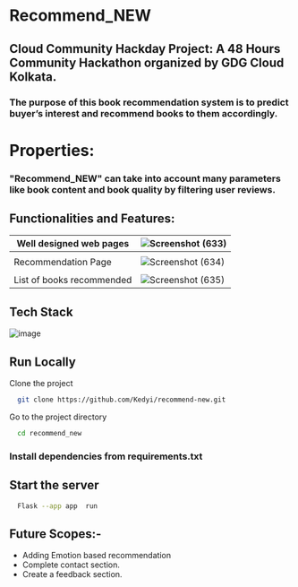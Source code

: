 # Recommend_NEW
##  Cloud Community Hackday Project: A 48 Hours Community Hackathon organized by GDG Cloud Kolkata.
### The purpose of this book recommendation system is to predict buyer’s interest and recommend books to them accordingly. 

# Properties:
### "Recommend_NEW" can take into account many parameters like book content and book quality by filtering user reviews.


## Functionalities and Features:

|Well designed web pages| ![Screenshot (633)](https://user-images.githubusercontent.com/93571457/185797979-928535c5-8e07-40f7-8893-b9908b1116d5.png)  | 
|-----------| ------------- | 
||               |
|Recommendation Page| ![Screenshot (634)](https://user-images.githubusercontent.com/93571457/185798127-7a7eabb1-33c2-463d-9a00-caeed6b6b80b.png)  | 
||               |
| List of books recommended|  ![Screenshot (635)](https://user-images.githubusercontent.com/93571457/185798140-d76ed3a4-6288-4eaf-8e74-6e14b7f661d9.png)  | 


## Tech Stack

![image](https://user-images.githubusercontent.com/93571457/185930583-e92c061d-3bf5-45d1-b083-da144d9a139f.png)


## Run Locally

Clone the project

```bash
  git clone https://github.com/Kedyi/recommend-new.git
```

Go to the project directory

```bash
  cd recommend_new
```

### Install dependencies from requirements.txt
## Start the server

```bash
  Flask --app app  run
```

## Future Scopes:-
- Adding Emotion based recommendation
- Complete contact section.
- Create a feedback section.




